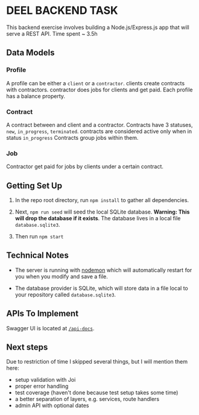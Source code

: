 # DEEL BACKEND TASK

This backend exercise involves building a Node.js/Express.js app that will serve a REST API.
Time spent ~ 3.5h

## Data Models
### Profile

A profile can be either a `client` or a `contractor`.
clients create contracts with contractors. contractor does jobs for clients and get paid.
Each profile has a balance property.

### Contract

A contract between and client and a contractor.
Contracts have 3 statuses, `new`, `in_progress`, `terminated`. contracts are considered active only when in status `in_progress`
Contracts group jobs within them.

### Job

Contractor get paid for jobs by clients under a certain contract.

## Getting Set Up

1. In the repo root directory, run `npm install` to gather all dependencies.

1. Next, `npm run seed` will seed the local SQLite database. **Warning: This will drop the database if it exists**. The database lives in a local file `database.sqlite3`.

1. Then run `npm start`

## Technical Notes

- The server is running with [nodemon](https://nodemon.io/) which will automatically restart for you when you modify and save a file.

- The database provider is SQLite, which will store data in a file local to your repository called `database.sqlite3`. 

## APIs To Implement

Swagger UI is located at [`/api-docs`](http://localhost:3001/api-docs).

## Next steps

Due to restriction of time I skipped several things, but I will mention them here:

* setup validation with Joi
* proper error handling
* test coverage (haven't done because test setup takes some time)
* a better separation of layers, e.g. services, route handlers
* admin API with optional dates  
